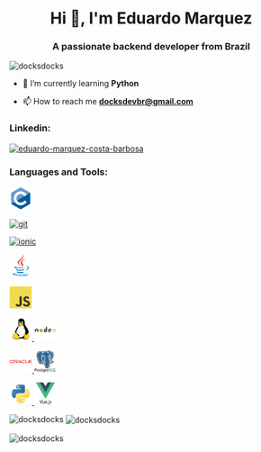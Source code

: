 <h1 align="center">Hi 👋, I'm Eduardo Marquez</h1>
<h3 align="center">A passionate backend developer from Brazil</h3>

<p align="left"> <img src="https://komarev.com/ghpvc/?username=docksdocks&label=Profile%20views&color=0e75b6&style=flat" alt="docksdocks" /> </p>

- 🌱 I’m currently learning **Python**

- 📫 How to reach me **docksdevbr@gmail.com**

<h3 align="left">Linkedin:</h3>
<p align="left">
<a href="https://linkedin.com/in/eduardo-marquez-costa-barbosa" target="blank"><img align="center" src="https://raw.githubusercontent.com/rahuldkjain/github-profile-readme-generator/master/src/images/icons/Social/linked-in-alt.svg" alt="eduardo-marquez-costa-barbosa" height="30" width="40" /></a>
</p>

<h3 align="left">Languages and Tools:</h3>
<p align="left">

<a href="https://www.cprogramming.com/" target="_blank" rel="noreferrer"> <img src="https://raw.githubusercontent.com/devicons/devicon/master/icons/c/c-original.svg" alt="c" width="40" height="40"/> </a>

<a href="https://git-scm.com/" target="_blank" rel="noreferrer"> <img src="https://www.vectorlogo.zone/logos/git-scm/git-scm-icon.svg" alt="git" width="40" height="40"/> </a>

<a href="https://ionicframework.com" target="_blank" rel="noreferrer"> <img src="https://upload.wikimedia.org/wikipedia/commons/d/d1/Ionic_Logo.svg" alt="ionic" width="40" height="40"/> </a>

<a href="https://www.java.com" target="_blank" rel="noreferrer"> <img src="https://raw.githubusercontent.com/devicons/devicon/master/icons/java/java-original.svg" alt="java" width="40" height="40"/> </a>

<a href="https://developer.mozilla.org/en-US/docs/Web/JavaScript" target="_blank" rel="noreferrer"> <img src="https://raw.githubusercontent.com/devicons/devicon/master/icons/javascript/javascript-original.svg" alt="javascript" width="40" height="40"/> </a> 

<a href="https://www.linux.org/" target="_blank" rel="noreferrer"> <img src="https://raw.githubusercontent.com/devicons/devicon/master/icons/linux/linux-original.svg" alt="linux" width="40" height="40"/> </a> <a href="https://nodejs.org" target="_blank" rel="noreferrer"> <img src="https://raw.githubusercontent.com/devicons/devicon/master/icons/nodejs/nodejs-original-wordmark.svg" alt="nodejs" width="40" height="40"/> </a>

<a href="https://www.oracle.com/" target="_blank" rel="noreferrer"> <img src="https://raw.githubusercontent.com/devicons/devicon/master/icons/oracle/oracle-original.svg" alt="oracle" width="40" height="40"/> </a> <a href="https://www.postgresql.org" target="_blank" rel="noreferrer"> <img src="https://raw.githubusercontent.com/devicons/devicon/master/icons/postgresql/postgresql-original-wordmark.svg" alt="postgresql" width="40" height="40"/> </a> 

<a href="https://www.python.org" target="_blank" rel="noreferrer"> <img src="https://raw.githubusercontent.com/devicons/devicon/master/icons/python/python-original.svg" alt="python" width="40" height="40"/> </a> <a href="https://vuejs.org/" target="_blank" rel="noreferrer"> <img src="https://raw.githubusercontent.com/devicons/devicon/master/icons/vuejs/vuejs-original-wordmark.svg" alt="vuejs" width="40" height="40"/> </a> 

</p>

<p><img align="left" src="https://github-readme-stats.vercel.app/api/top-langs?username=docksdocks&show_icons=true&locale=en&layout=compact" alt="docksdocks" /></p>

<p>&nbsp;<img align="center" src="https://github-readme-stats.vercel.app/api?username=docksdocks&show_icons=true&locale=en" alt="docksdocks" /></p>

<p><img align="center" src="https://github-readme-streak-stats.herokuapp.com/?user=docksdocks&" alt="docksdocks" /></p>
